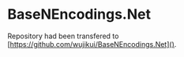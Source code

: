 # BaseNEncodings.Net
Repository had been transfered to [https://github.com/wujikui/BaseNEncodings.Net]().
